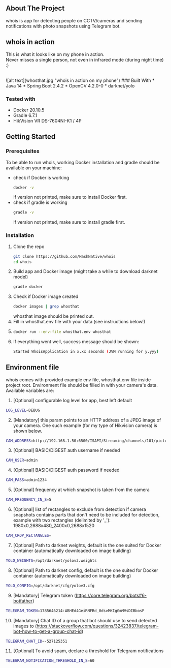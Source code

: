 ## About The Project
whois is app for detecting people on CCTV/cameras and sending notifications with photo snapshots using Telegram bot.

## whois in action
This is what it looks like on my phone in action.
<br />
Never misses a single person, not even in infrared mode (during night time) :)

<br />
![alt text](whosthat.jpg "whois in action on my phone")
### Built With
* Java 14
* Spring Boot 2.4.2
* OpenCV 4.2.0-0
* darknet/yolo

### Tested with
* Docker 20.10.5
* Gradle 6.7.1
* HikVision VR DS-7604NI-K1 / 4P

## Getting Started

### Prerequisites

To be able to run whois, working Docker installation and gradle should be available on your machine:
* check if Docker is working
  ```sh
  docker -v
  ```
    If version not printed, make sure to install Docker first.
* check if gradle is working
  ```sh
  gradle -v
  ```
  If version not printed, make sure to install gradle first.
### Installation

1. Clone the repo
   ```sh
   git clone https://github.com/HashNative/whois
   cd whois
   ```
2. Build app and Docker image (might take a while to download darknet model)
   ```sh
   gradle docker
   ```
3. Check if Docker image created
   ```sh
   docker images | grep whosthat
   ```
    whosthat image should be printed out.
4. Fill in whosthat.env file with your data (see instructions below!)
5.  ```sh
    docker run --env-file whosthat.env whosthat
    ```
6. If everything went well, success message should be shown:
    ```sh
    Started WhoisApplication in x.xx seconds (JVM running for y.yyy)
    ```

## Environment file

whois comes with provided example env file, whosthat.env file inside project root.
Environment file should be filled in with your camera's data. Available variables are:
1. [Optional] configurable log level for app, best left default
```sh
LOG_LEVEL=DEBUG
```
2. [Mandatory] this param points to an HTTP address of a JPEG image of your camera.
One such example (for my type of Hikvision camera) is shown below.
```sh
CAM_ADDRESS=http://192.168.1.50:6500/ISAPI/Streaming/channels/101/picture
```
3. [Optional] BASIC/DIGEST auth username if needed
```sh
CAM_USER=admin
```
4. [Optional] BASIC/DIGEST auth password if needed
```sh
CAM_PASS=admin1234
```
5. [Optional] frequency at which snapshot is taken from the camera 
```sh
CAM_FREQUENCY_IN_S=5
```
6. [Optional] list of rectangles to exclude from detection if camera snapshots contains parts that 
   don't need to be included for detection, example with two rectangles (delimited by '_'): 1980x0,2688x480_2400x0,2688x1520
```sh
CAM_CROP_RECTANGLES=
```
7. [Optional] Path to darknet weights, default is the one suited for Docker container (automatically downloaded on image building)
```sh
YOLO_WEIGHTS=/opt/darknet/yolov3.weights
```
8. [Optional] Path to darknet config, default is the one suited for Docker container (automatically downloaded on image building)
```sh
YOLO_CONFIG=/opt/darknet/cfg/yolov3.cfg
```
9. [Mandatory] Telegram token (https://core.telegram.org/bots#6-botfather)
```sh
TELEGRAM_TOKEN=1785646214:ABHEd4GeiRNFRd_0dsvMKIgGmMVsDIBbosP
```
10. [Mandatory] Chat ID of a group that bot should use to send detected images to 
    (https://stackoverflow.com/questions/32423837/telegram-bot-how-to-get-a-group-chat-id)
```sh
TELEGRAM_CHAT_ID=-527125351
```
11. [Optional] To avoid spam, declare a threshold for Telegram notifications
```sh
TELEGRAM_NOTIFICATION_THRESHOLD_IN_S=60
```


